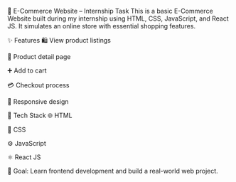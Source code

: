 🛒 E-Commerce Website – Internship Task
This is a basic E-Commerce Website built during my internship using HTML, CSS, JavaScript, and React JS. It simulates an online store with essential shopping features.

✨ Features
🛍️ View product listings

📄 Product detail page

➕ Add to cart

💳 Checkout process

📱 Responsive design

🧰 Tech Stack
🌐 HTML

🎨 CSS

⚙️ JavaScript

⚛️ React JS

🎯 Goal: Learn frontend development and build a real-world web project.
